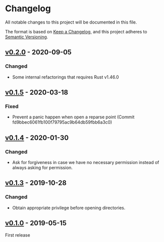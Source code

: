 # Changelog

All notable changes to this project will be documented in this file.

The format is based on [Keep a Changelog](https://keepachangelog.com/en/1.0.0/),
and this project adheres to [Semantic Versioning](https://semver.org/spec/v2.0.0.html).

<!--
# Guiding Principles

* Changelogs are for _humans_, not machines.
* There should be an entry for every single version.
* The same types of changes should be grouped.
* Versions and sections should be linkable.
* The latest version comes first.
* The release date of each version is displayed.
* Mention whether you follow Semantic Versioning.

# Types of changes

* `Added` for new features.
* `Changed` for changes in existing functionality.
* `Deprecated` for soon-to-be removed features.
* `Removed` for now removed features.
* `Fixed` for any bug fixes.
* `Security` in case of vulnerabilities.
-->

## [v0.2.0] - 2020-09-05
### Changed
* Some internal refactorings that requires Rust v1.46.0

## [v0.1.5] - 2020-03-18
### Fixed
* Prevent a panic happen when open a reparse point (Commit fd9bbec6061fb100f79795ac9b64db59fbb6a3c0)

## [v0.1.4] - 2020-01-30
### Changed
* Ask for forgiveness in case we have no necessary permission
  instead of always asking for permission.

## [v0.1.3] - 2019-10-28
### Changed
* Obtain appropriate privilege before opening directories.

## [v0.1.0] - 2019-05-15

First release

[v0.2.0]: https://github.com/lzutao/junction/compare/v0.1.0...v0.2.0
[v0.1.5]: https://github.com/lzutao/junction/compare/v0.1.4...v0.1.5
[v0.1.4]: https://github.com/lzutao/junction/compare/v0.1.3...v0.1.4
[v0.1.3]: https://github.com/lzutao/junction/compare/v0.1.0...v0.1.3
[v0.1.0]: https://github.com/lzutao/junction/releases/tag/v0.1.0
